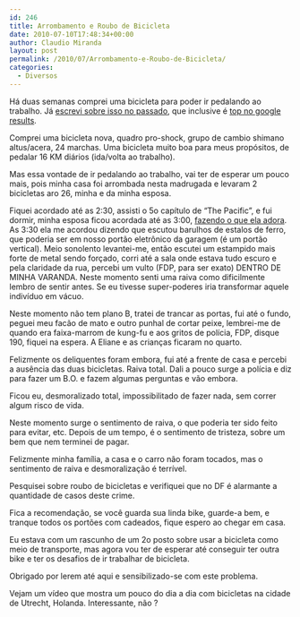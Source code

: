 ```yaml
---
id: 246
title: Arrombamento e Roubo de Bicicleta
date: 2010-07-10T17:48:34+00:00
author: Claudio Miranda
layout: post
permalink: /2010/07/Arrombamento-e-Roubo-de-Bicicleta/
categories:
  - Diversos
---
```

Há duas semanas comprei uma bicicleta para poder ir pedalando ao trabalho. Já [escrevi sobre isso no passado](/blog/claudio/2008/02/20/Ir-trabalhar-de-bicicleta), que inclusive é [top no google results](http://www.google.com.br/search?q=trabalhar+de+bicicleta). 

Comprei uma bicicleta nova, quadro pro-shock, grupo de cambio shimano altus/acera, 24 marchas. Uma bicicleta muito boa para meus propósitos, de pedalar 16 KM diários (ida/volta ao trabalho). 

Mas essa vontade de ir pedalando ao trabalho, vai ter de esperar um pouco mais, pois minha casa foi arrombada nesta madrugada e levaram 2 bicicletas aro 26, minha e da minha esposa. 

Fiquei acordado até as 2:30, assisti o 5o capítulo de &#8220;The Pacific&#8221;, e fui dormir, minha esposa ficou acordada até as 3:00, <a target="_blank" href="http://www.deliciane.com.br">fazendo o que ela adora</a>. As 3:30 ela me acordou dizendo que escutou barulhos de estalos de ferro, que poderia ser em nosso portão eletrônico da garagem (é um portão vertical). Meio sonolento levantei-me, então escutei um estampido mais forte de metal sendo forçado, corri até a sala onde estava tudo escuro e pela claridade da rua, percebi um vulto (FDP, para ser exato) DENTRO DE MINHA VARANDA. Neste momento senti uma raiva como dificilmente lembro de sentir antes. Se eu tivesse super-poderes iria transformar aquele indivíduo em vácuo. 

Neste momento não tem plano B, tratei de trancar as portas, fui até o fundo, peguei meu facão de mato e outro punhal de cortar peixe, lembrei-me de quando era faixa-marrom de kung-fu e aos gritos de polícia, FDP, disque 190, fiquei na espera. A Eliane e as crianças ficaram no quarto. 

Felizmente os deliquentes foram embora, fui até a frente de casa e percebi a ausência das duas bicicletas. Raiva total. Dali a pouco surge a polícia e diz para fazer um B.O. e fazem algumas perguntas e vão embora. 

Ficou eu, desmoralizado total, impossibilitado de fazer nada, sem correr algum risco de vida. 

Neste momento surge o sentimento de raiva, o que poderia ter sido feito para evitar, etc. Depois de um tempo, é o sentimento de tristeza, sobre um bem que nem terminei de pagar. 

Felizmente minha família, a casa e o carro não foram tocados, mas o sentimento de raiva e desmoralização é terrível. 

Pesquisei sobre roubo de bicicletas e verifiquei que no DF é alarmante a quantidade de casos deste crime. 

Fica a recomendação, se você guarda sua linda bike, guarde-a bem, e tranque todos os portões com cadeados, fique espero ao chegar em casa. 

Eu estava com um rascunho de um 2o posto sobre usar a bicicleta como meio de transporte, mas agora vou ter de esperar até conseguir ter outra bike e ter os desafios de ir trabalhar de bicicleta. 

Obrigado por lerem até aqui e sensibilizado-se com este problema. 

Vejam um vídeo que mostra um pouco do dia a dia com bicicletas na cidade de Utrecht, Holanda. Interessante, não ?